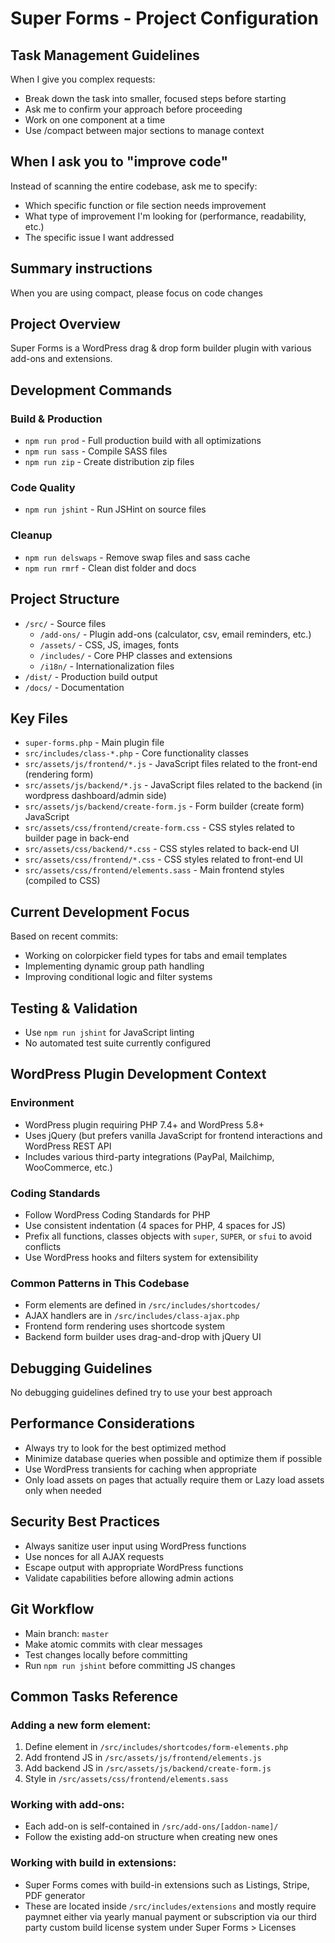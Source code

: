 # Super Forms - Project Configuration

## Task Management Guidelines

When I give you complex requests:
- Break down the task into smaller, focused steps before starting
- Ask me to confirm your approach before proceeding
- Work on one component at a time
- Use /compact between major sections to manage context

## When I ask you to "improve code"

Instead of scanning the entire codebase, ask me to specify:
- Which specific function or file section needs improvement
- What type of improvement I'm looking for (performance, readability, etc.)
- The specific issue I want addressed

## Summary instructions

When you are using compact, please focus on code changes

## Project Overview
Super Forms is a WordPress drag & drop form builder plugin with various add-ons and extensions.

## Development Commands

### Build & Production
- `npm run prod` - Full production build with all optimizations
- `npm run sass` - Compile SASS files
- `npm run zip` - Create distribution zip files

### Code Quality
- `npm run jshint` - Run JSHint on source files

### Cleanup
- `npm run delswaps` - Remove swap files and sass cache
- `npm run rmrf` - Clean dist folder and docs

## Project Structure
- `/src/` - Source files
  - `/add-ons/` - Plugin add-ons (calculator, csv, email reminders, etc.)
  - `/assets/` - CSS, JS, images, fonts
  - `/includes/` - Core PHP classes and extensions
  - `/i18n/` - Internationalization files
- `/dist/` - Production build output
- `/docs/` - Documentation

## Key Files
- `super-forms.php` - Main plugin file
- `src/includes/class-*.php` - Core functionality classes
- `src/assets/js/frontend/*.js` - JavaScript files related to the front-end (rendering form)
- `src/assets/js/backend/*.js` - JavaScript files related to the backend (in wordpress dashboard/admin side)
- `src/assets/js/backend/create-form.js` - Form builder (create form) JavaScript
- `src/assets/css/frontend/create-form.css` - CSS styles related to builder page in back-end
- `src/assets/css/backend/*.css` - CSS styles related to back-end UI
- `src/assets/css/frontend/*.css` - CSS styles related to front-end UI
- `src/assets/css/frontend/elements.sass` - Main frontend styles (compiled to CSS)

## Current Development Focus
Based on recent commits:
- Working on colorpicker field types for tabs and email templates
- Implementing dynamic group path handling
- Improving conditional logic and filter systems

## Testing & Validation
- Use `npm run jshint` for JavaScript linting
- No automated test suite currently configured

## WordPress Plugin Development Context

### Environment
- WordPress plugin requiring PHP 7.4+ and WordPress 5.8+
- Uses jQuery (but prefers vanilla JavaScript for frontend interactions and WordPress REST API
- Includes various third-party integrations (PayPal, Mailchimp, WooCommerce, etc.)

### Coding Standards
- Follow WordPress Coding Standards for PHP
- Use consistent indentation (4 spaces for PHP, 4 spaces for JS)
- Prefix all functions, classes objects with `super`, `SUPER`, or `sfui` to avoid conflicts 
- Use WordPress hooks and filters system for extensibility

### Common Patterns in This Codebase
- Form elements are defined in `/src/includes/shortcodes/`
- AJAX handlers are in `/src/includes/class-ajax.php`
- Frontend form rendering uses shortcode system
- Backend form builder uses drag-and-drop with jQuery UI

## Debugging Guidelines

No debugging guidelines defined try to use your best approach

## Performance Considerations

- Always try to look for the best optimized method
- Minimize database queries when possible and optimize them if possible
- Use WordPress transients for caching when appropriate
- Only load assets on pages that actually require them or Lazy load assets only when needed

## Security Best Practices

- Always sanitize user input using WordPress functions
- Use nonces for all AJAX requests
- Escape output with appropriate WordPress functions
- Validate capabilities before allowing admin actions

## Git Workflow

- Main branch: `master`
- Make atomic commits with clear messages
- Test changes locally before committing
- Run `npm run jshint` before committing JS changes

## Common Tasks Reference

### Adding a new form element:
1. Define element in `/src/includes/shortcodes/form-elements.php`
2. Add frontend JS in `/src/assets/js/frontend/elements.js`
3. Add backend JS in `/src/assets/js/backend/create-form.js`
4. Style in `/src/assets/css/frontend/elements.sass`

### Working with add-ons:
- Each add-on is self-contained in `/src/add-ons/[addon-name]/`
- Follow the existing add-on structure when creating new ones

### Working with build in extensions:
- Super Forms comes with build-in extensions such as Listings, Stripe, PDF generator
- These are located inside `/src/includes/extensions` and mostly require paymnet either via yearly manual payment or subscription via our third party custom build license system under Super Forms > Licenses
